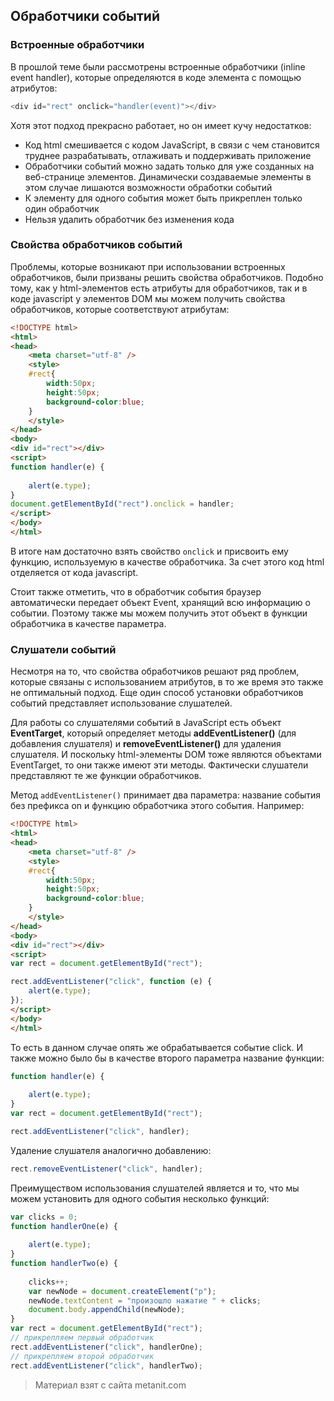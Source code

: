## Обработчики событий

### Встроенные обработчики

В прошлой теме были рассмотрены встроенные обработчики (inline event handler), которые определяются в коде элемента с помощью атрибутов:

```js
<div id="rect" onclick="handler(event)"></div>
```

Хотя этот подход прекрасно работает, но он имеет кучу недостатков:
- Код html смешивается с кодом JavaScript, в связи с чем становится труднее разрабатывать, отлаживать и поддерживать приложение
- Обработчики событий можно задать только для уже созданных на веб-странице элементов. Динамически создаваемые элементы в этом случае 
лишаются возможности обработки событий
- К элементу для одного события может быть прикреплен только один обработчик
- Нельзя удалить обработчик без изменения кода

### Свойства обработчиков событий

Проблемы, которые возникают при использовании встроенных обработчиков, были призваны решить свойства обработчиков. Подобно тому, как у html-элементов есть атрибуты для обработчиков, так и в коде javascript у элементов DOM мы можем получить свойства обработчиков, которые соответствуют атрибутам:

```html
<!DOCTYPE html>
<html>
<head>
    <meta charset="utf-8" />
    <style>
    #rect{
        width:50px;
        height:50px;
        background-color:blue;
    }
    </style>
</head>
<body>
<div id="rect"></div>
<script>
function handler(e) {
    
    alert(e.type);
}
document.getElementById("rect").onclick = handler;
</script>
</body>
</html>
```

В итоге нам достаточно взять свойство `onclick` и присвоить ему функцию, используемую в качестве обработчика. За счет этого код html отделяется от кода javascript.

Стоит также отметить, что в обработчик события браузер автоматически передает объект Event, хранящий всю информацию о событии. Поэтому также мы можем получить этот объект в функции обработчика в качестве параметра.

### Слушатели событий

Несмотря на то, что свойства обработчиков решают ряд проблем, которые связаны с использованием атрибутов, в то же время это также не оптимальный подход. Еще один способ установки обработчиков событий представляет использование слушателей.

Для работы со слушателями событий в JavaScript есть объект **EventTarget**, который определяет методы **addEventListener()** (для добавления слушателя) и **removeEventListener()** для удаления слушателя. И поскольку html-элементы DOM тоже являются объектами EventTarget, то они также имеют эти методы. Фактически слушатели представляют те же функции обработчиков.

Метод `addEventListener()` принимает два параметра: название события без префикса on и функцию обработчика этого события. Например:

```html
<!DOCTYPE html>
<html>
<head>
    <meta charset="utf-8" />
    <style>
    #rect{
        width:50px;
        height:50px;
        background-color:blue;
    }
    </style>
</head>
<body>
<div id="rect"></div>
<script>
var rect = document.getElementById("rect");

rect.addEventListener("click", function (e) {
    alert(e.type);
});
</script>
</body>
</html>
```

То есть в данном случае опять же обрабатывается событие click. И также можно было бы в качестве второго параметра название функции:

```js
function handler(e) {
    
    alert(e.type);
}
var rect = document.getElementById("rect");

rect.addEventListener("click", handler);
```

Удаление слушателя аналогично добавлению:

```js
rect.removeEventListener("click", handler);
```

Преимуществом использования слушателей является и то, что мы можем установить для одного события несколько функций:

```js
var clicks = 0;
function handlerOne(e) {
    
    alert(e.type);
}
function handlerTwo(e) {
    
    clicks++;
    var newNode = document.createElement("p");
    newNode.textContent = "произошло нажатие " + clicks;
    document.body.appendChild(newNode);
}
var rect = document.getElementById("rect");
// прикрепляем первый обработчик
rect.addEventListener("click", handlerOne);
// прикрепляем второй обработчик
rect.addEventListener("click", handlerTwo);
```


> Материал взят с сайта metanit.com